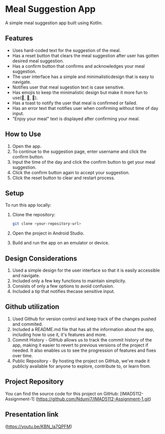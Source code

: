 # Meal Suggestion App

A simple meal suggestion app built using Kotlin.

## Features

- Uses hard-coded text for the suggestion of the meal.
- Has a reset button that clears the meal suggestion after user has gotten desired meal suggestion.
- Has a confirm button that confirms and acknowledges your meal suggestion.
- The user interface has a simple and minimalisticdesign that is easy to navigate.
- Notifies user that meal sugestion text is case sensitive.
- Has emojis to keep the minimalistic design but make it more fun to use(🍞, 🧈, 🍯).
- Has a toast to notify the user that meal is confirmed or failed.
- Has an error text that notifies user when confirming without time of day input.
- "Enjoy your meal" text is displayed after confirming your meal.

## How to Use

1. Open the app.
2. To continue to the suggestion page, enter username and click the confirm button.
3. Input the time of the day and click the confirm button to get your meal suggestion.
4. Click the confirm button again to accept your suggestion.
5. Click the reset button to clear and restart process.


## Setup

To run this app locally:

1. Clone the repository:
   ```bash
   git clone <your-repository-url>
   ```

2. Open the project in Android Studio.
3. Build and run the app on an emulator or device.

## Design Considerations

1. Used a simple design for the user interface so that it is easily accessible and navigate.
2. Included only a few key functions to maintain simplicity.
3. Consists of only a few options to avoid confusion.
4. Included a tip that notifies thecase sensitive input.

## Github utilization

1. Used Github for version control and keep track of the changes pushed and commited.
2. Included a README.md file that has all the information about the app, including how to use it, it's features and more.
3. Commit History - GitHub allows us to track the commit history of the app, making it easier to revert to previous versions of the project if needed. It also enables us to see the progression of features and fixes over time.
6. Public Repository - By hosting the project on GitHub, we’ve made it publicly available for anyone to explore, contribute to, or learn from.

## Project Repository

You can find the source code for this project on GitHub: [IMAD5112-Assignment-1] (https://github.com/Ndumi7/IMAD5112-Assignment-1.git)

## Presentation link 
(https://youtu.be/KBN_la7QPFM)



